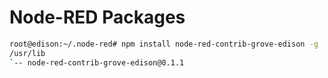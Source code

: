 # Node-RED Packages


```sh
root@edison:~/.node-red# npm install node-red-contrib-grove-edison -g
/usr/lib
`-- node-red-contrib-grove-edison@0.1.1 
```